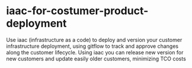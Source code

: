 # iaac-for-costumer-product-deployment
Use iaac (infrastructure as a code) to deploy and version your customer infrastructure deployment, using gitflow to track and approve changes along the customer lifecycle. Using iaac you can release new version for new customers and update easily older customers, minimizing TCO costs
